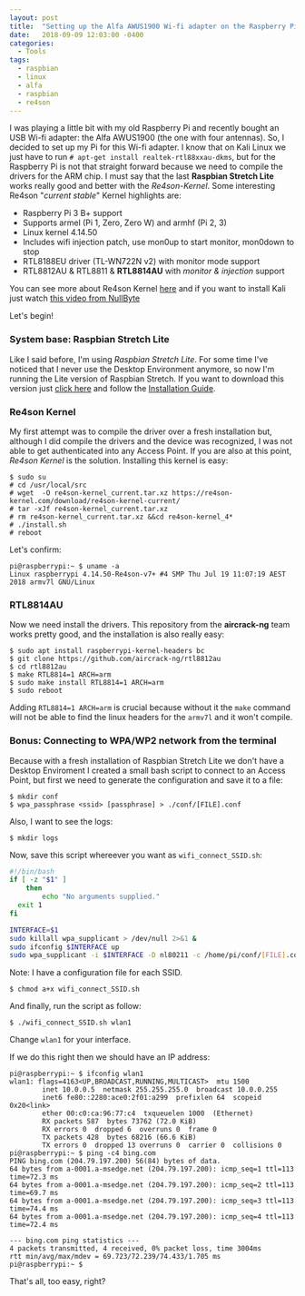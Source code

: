 ```yaml
---
layout: post
title:  "Setting up the Alfa AWUS1900 Wi-fi adapter on the Raspberry Pi with Re4son Kernel"
date:   2018-09-09 12:03:00 -0400
categories:
  - Tools
tags:
  - raspbian
  - linux
  - alfa
  - raspbian
  - re4son
---
```


I was playing a little bit with my old Raspberry Pi and recently bought an USB Wi-fi adapter: the Alfa AWUS1900 (the one with four antennas). So, I decided to set up my Pi for this Wi-fi adapter. I know that on Kali Linux we just have to run `# apt-get install realtek-rtl88xxau-dkms`, but for the Raspberry Pi is not that straight forward because we need to compile the drivers for the ARM chip. I must say that the last **Raspbian Stretch Lite** works really good and better with the *Re4son-Kernel*. Some interesting Re4son "*current stable*" Kernel highlights are:

- Raspberry Pi 3 B+ support
- Supports armel (Pi 1, Zero, Zero W) and armhf (Pi 2, 3)
- Linux kernel 4.14.50
- Includes wifi injection patch, use mon0up to start monitor, mon0down to stop
- RTL8188EU driver (TL-WN722N v2) with monitor mode support
- RTL8812AU & RTL8811 & **RTL8814AU** with *monitor & injection* support

You can see more about Re4son Kernel [here](https://re4son-kernel.com/re4son-pi-kernel/) and if you want to install Kali just watch [this video from NullByte](https://www.youtube.com/watch?v=5ExWmpFnAnE)

Let's begin!

### System base: Raspbian Stretch Lite ###

Like I said before, I'm using *Raspbian Stretch Lite*. For some time I've noticed that I never use the Desktop Environment anymore, so now I'm running the Lite version of Raspbian Stretch. If you want to download this version just [click here](https://www.raspberrypi.org/downloads/raspbian/) and follow the [Installation Guide](https://www.raspberrypi.org/documentation/installation/installing-images/README.md).

### Re4son Kernel ###

My first attempt was to compile the driver over a fresh installation but, although I did compile the drivers and the device was recognized, I was not able to get authenticated into any Access Point. If you are also at this point, *Re4son Kernel* is the solution. Installing this kernel is easy:

```
$ sudo su
# cd /usr/local/src
# wget  -O re4son-kernel_current.tar.xz https://re4son-kernel.com/download/re4son-kernel-current/
# tar -xJf re4son-kernel_current.tar.xz
# rm re4son-kernel_current.tar.xz &&cd re4son-kernel_4*
# ./install.sh
# reboot
```

Let's confirm:

```
pi@raspberrypi:~ $ uname -a
Linux raspberrypi 4.14.50-Re4son-v7+ #4 SMP Thu Jul 19 11:07:19 AEST 2018 armv7l GNU/Linux
```

### RTL8814AU ###

Now we need install the drivers. This repository from the **aircrack-ng** team works pretty good, and the installation is also really easy:

```
$ sudo apt install raspberrypi-kernel-headers bc
$ git clone https://github.com/aircrack-ng/rtl8812au
$ cd rtl8812au
$ make RTL8814=1 ARCH=arm
$ sudo make install RTL8814=1 ARCH=arm
$ sudo reboot
```

Adding `RTL8814=1 ARCH=arm` is crucial because without it the `make` command will not be able to find the linux headers for the `armv7l` and it won't compile.

### Bonus: Connecting to WPA/WP2 network from the terminal ###

Because with a fresh installation of Raspbian Stretch Lite we don't have a Desktop Enviroment I created a small bash script to connect to an Access Point, but first we need to generate the configuration and save it to a file:

```
$ mkdir conf
$ wpa_passphrase <ssid> [passphrase] > ./conf/[FILE].conf
```

Also, I want to see the logs:

```
$ mkdir logs
```

Now, save this script whereever you want as `wifi_connect_SSID.sh`:

```bash
#!/bin/bash
if [ -z "$1" ]
    then
        echo "No arguments supplied."
  exit 1
fi

INTERFACE=$1
sudo killall wpa_supplicant > /dev/null 2>&1 &
sudo ifconfig $INTERFACE up
sudo wpa_supplicant -i $INTERFACE -D nl80211 -c /home/pi/conf/[FILE].conf >  /home/pi/logs/wifi.logs.txt 2>&1 &
```

Note: I have a configuration file for each SSID.

```
$ chmod a+x wifi_connect_SSID.sh
```

And finally, run the script as follow:

```
$ ./wifi_connect_SSID.sh wlan1
```

Change `wlan1` for your interface.

If we do this right then we should have an IP address:

```
pi@raspberrypi:~ $ ifconfig wlan1
wlan1: flags=4163<UP,BROADCAST,RUNNING,MULTICAST>  mtu 1500
        inet 10.0.0.5  netmask 255.255.255.0  broadcast 10.0.0.255
        inet6 fe80::2280:ace0:2f01:a299  prefixlen 64  scopeid 0x20<link>
        ether 00:c0:ca:96:77:c4  txqueuelen 1000  (Ethernet)
        RX packets 587  bytes 73762 (72.0 KiB)
        RX errors 0  dropped 6  overruns 0  frame 0
        TX packets 428  bytes 68216 (66.6 KiB)
        TX errors 0  dropped 13 overruns 0  carrier 0  collisions 0
pi@raspberrypi:~ $ ping -c4 bing.com
PING bing.com (204.79.197.200) 56(84) bytes of data.
64 bytes from a-0001.a-msedge.net (204.79.197.200): icmp_seq=1 ttl=113 time=72.3 ms
64 bytes from a-0001.a-msedge.net (204.79.197.200): icmp_seq=2 ttl=113 time=69.7 ms
64 bytes from a-0001.a-msedge.net (204.79.197.200): icmp_seq=3 ttl=113 time=74.4 ms
64 bytes from a-0001.a-msedge.net (204.79.197.200): icmp_seq=4 ttl=113 time=72.4 ms

--- bing.com ping statistics ---
4 packets transmitted, 4 received, 0% packet loss, time 3004ms
rtt min/avg/max/mdev = 69.723/72.239/74.433/1.705 ms
pi@raspberrypi:~ $
```

That's all, too easy, right?